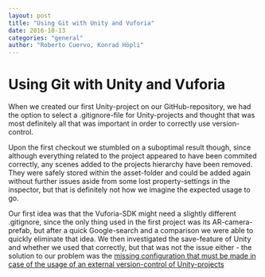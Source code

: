 ```yaml
---
layout: post
title: "Using Git with Unity and Vuforia"
date: 2016-10-13
categories: "general"
author: "Roberto Cuervo, Konrad Höpli"
---
```

# Using Git with Unity and Vuforia

When we created our first Unity-project on our GitHub-repository, we had the option to select a .gitignore-file for Unity-projects and thought that was most definitely all that was important in order to correctly use version-control.

Upon the first checkout we stumbled on a suboptimal result though, since although everything related to the project appeared to have been commited correctly, any scenes added to the projects hierarchy have been removed. They were safely stored within the asset-folder and could be added again without further issues aside from some lost property-settings in the inspector, but that is definitely not how we imagine the expected usage to go.

Our first idea was that the Vuforia-SDK might need a slightly different .gitignore, since the only thing used in the first project was its AR-camera-prefab, but after a quick Google-search and a comparison we were able to quickly eliminate that idea.
We then investigated the save-feature of Unity and whether we used that correctly, but that was not the issue either - the solution to our problem was the [missing configuration that must be made in case of the usage of an external version-control of Unity-projects](https://docs.unity3d.com/Manual/ExternalVersionControlSystemSupport.html) 

